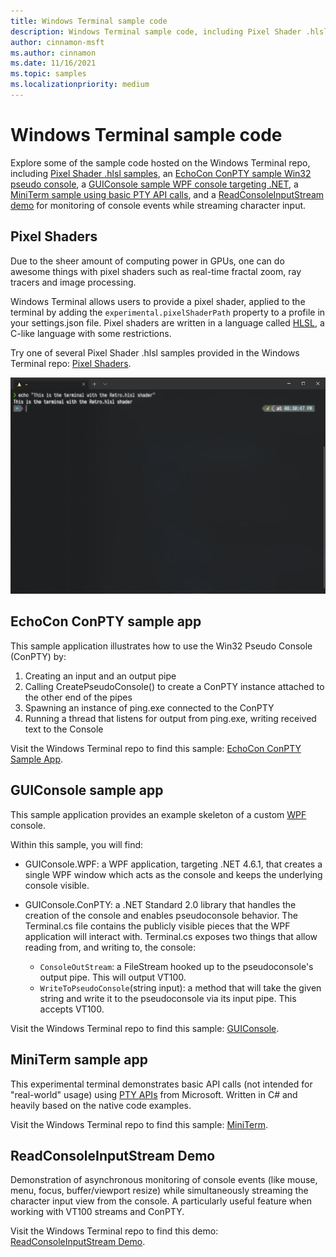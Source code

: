 ```yaml
---
title: Windows Terminal sample code
description: Windows Terminal sample code, including Pixel Shader .hlsl samples, an EchoCon ConPTY sample Win32 pseudo console, a GUIConsole sample WPF console targeting .NET, a MiniTerm sample using basic PTY API calls, and a ReadConsoleInputStream demo for monitoring of console events while streaming character input.
author: cinnamon-msft
ms.author: cinnamon
ms.date: 11/16/2021
ms.topic: samples
ms.localizationpriority: medium
---
```


# Windows Terminal sample code

Explore some of the sample code hosted on the Windows Terminal repo, including [Pixel Shader .hlsl samples](#pixel-shaders), an [EchoCon ConPTY sample Win32 pseudo console](#echocon-conpty-sample-app), a [GUIConsole sample WPF console targeting .NET](#guiconsole-sample-app), a [MiniTerm sample using basic PTY API calls](#miniterm-sample-app), and a [ReadConsoleInputStream demo](#readconsoleinputstream-demo) for monitoring of console events while streaming character input.

## Pixel Shaders

Due to the sheer amount of computing power in GPUs, one can do awesome things with pixel shaders such as real-time fractal zoom, ray tracers and image processing.

Windows Terminal allows users to provide a pixel shader, applied to the terminal by adding the `experimental.pixelShaderPath` property to a profile in your settings.json file. Pixel shaders are written in a language called [HLSL](https://github.com/microsoft/terminal/tree/main/samples/PixelShaders#hlsl), a C-like language with some restrictions.

Try one of several Pixel Shader .hlsl samples provided in the Windows Terminal repo: [Pixel Shaders](https://github.com/microsoft/terminal/tree/main/samples/PixelShaders).

![Terminal Retro Pixel Shader sample](./images/terminalretro.png)

## EchoCon ConPTY sample app

This sample application illustrates how to use the Win32 Pseudo Console (ConPTY) by:

1. Creating an input and an output pipe
2. Calling CreatePseudoConsole() to create a ConPTY instance attached to the other end of the pipes
3. Spawning an instance of ping.exe connected to the ConPTY
4. Running a thread that listens for output from ping.exe, writing received text to the Console

Visit the Windows Terminal repo to find this sample: [EchoCon ConPTY Sample App](https://github.com/microsoft/terminal/tree/main/samples/ConPTY/EchoCon).

## GUIConsole sample app

This sample application provides an example skeleton of a custom [WPF](/dotnet/desktop/wpf/overview/) console.

Within this sample, you will find:

- GUIConsole.WPF: a WPF application, targeting .NET 4.6.1, that creates a single WPF window which acts as the console and keeps the underlying console visible.

- GUIConsole.ConPTY: a .NET Standard 2.0 library that handles the creation of the console and enables pseudoconsole behavior. The Terminal.cs file contains the publicly visible pieces that the WPF application will interact with. Terminal.cs exposes two things that allow reading from, and writing to, the console:

  - `ConsoleOutStream`: a FileStream hooked up to the pseudoconsole's output pipe. This will output VT100.
  - `WriteToPseudoConsole`(string input): a method that will take the given string and write it to the pseudoconsole via its input pipe. This accepts VT100.

Visit the Windows Terminal repo to find this sample: [GUIConsole](https://github.com/microsoft/terminal/tree/main/samples/ConPTY/GUIConsole).

## MiniTerm sample app

This experimental terminal demonstrates basic API calls (not intended for "real-world" usage) using [PTY APIs](/windows/console/creating-a-pseudoconsole-session) from Microsoft. Written in C# and heavily based on the native code examples.

Visit the Windows Terminal repo to find this sample: [MiniTerm](https://github.com/microsoft/terminal/tree/main/samples/ConPTY/MiniTerm).

## ReadConsoleInputStream Demo

Demonstration of asynchronous monitoring of console events (like mouse, menu, focus, buffer/viewport resize) while simultaneously streaming the character input view from the console. A particularly useful feature when working with VT100 streams and ConPTY.

Visit the Windows Terminal repo to find this demo: [ReadConsoleInputStream Demo](https://github.com/microsoft/terminal/tree/main/samples/ReadConsoleInputStream).
